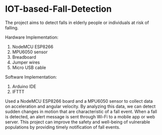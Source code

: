 # IOT-based-Fall-Detection

The project aims to detect falls in elderly people or individuals at risk of falling.

Hardware Implementation:
1. NodeMCU ESP8266
2. MPU6050 sensor
3. Breadboard
4. Jumper wires
5. Micro USB cable

Software Implementation:
1. Arduino IDE
2. IFTTT

Used a NodeMCU ESP8266 board and a MPU6050 sensor to collect data on acceleration and angular velocity. By analyzing this data, we can detect sudden changes in motion that are characteristic of a fall event. When a fall is detected, an alert message is sent through Wi-Fi to a mobile app or web server. This project can improve the safety and well-being of vulnerable populations by providing timely notification of fall events.
